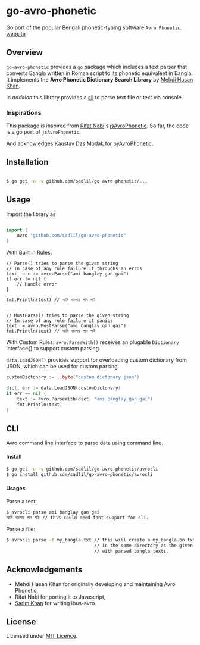 # go-avro-phonetic
Go port of the popular Bengali phonetic-typing software `Avro Phonetic`. 
[website](http://omicronlab.com)


## Overview
`go-avro-phonetic` provides a `go` package which includes a text parser
that converts Bangla written in Roman script to its phonetic
equivalent in Bangla. It implements the **Avro Phonetic Dictionary
Search Library** by [Mehdi Hasan Khan](https://github.com/mugli).

In *addition* this library provides a [cli](#cli) to parse text file or 
text via console.


### Inspirations
This package is inspired from [Rifat Nabi](https://github.com/torifat)'s [jsAvroPhonetic](https://github.com/torifat/jsAvroPhonetic). 
So far, the code is a go port of `jsAvroPhonetic`.

And acknowledges [Kaustav Das Modak](https://github.com/kaustavdm) for [pyAvroPhonetic](https://github.com/kaustavdm/pyAvroPhonetic). 


## Installation

```bash

$ go get -u -v github.com/sadlil/go-avro-phonetic/...

```

## Usage
Import the library as
```go

import (
    avro "github.com/sadlil/go-avro-phonetic"
)
```

With Built in Rules:
```
// Parse() tries to parse the given string
// In case of any rule failure it throughs an erros
text, err := avro.Parse("ami banglay gan gai")
if err != nil {
    // Handle error
}

fmt.Println(test) // আমি বাংলায় গান গাই


// MustParse() tries to parse the given string
// In case of any rule failure it panics
text := avro.MustParse("ami banglay gan gai")
fmt.Println(text) // আমি বাংলায় গান গাই

```

With Custom Rules:
`avro.ParseWith()` receives an plugable `Dictionary` interface{} to support
custom parsing.

`data.LoadJSON()` provides support for overloading custom dictionary from JSON,
which can be used for custom parsing.

```go
customDictonary := []byte("custom dictonary json")

dict, err := data.LoadJSON(customDictonary)
if err == nil {
    text := avro.ParseWith(dict, "ami banglay gan gai")
    fmt.Println(text)
}

```

## CLI
Avro command line interface to parse data using command line.

#### Install

```bash
$ go get -u -v github.com/sadlil/go-avro-phonetic/avrocli
$ go install github.com/sadlil/go-avro-phonetic/avrocli
```

#### Usages
Parse a test:
```bash
$ avrocli parse ami banglay gan gai
আমি বাংলায় গান গাই // this could need font support for cli.
```

Parse a file:
```bash
$ avrocli parse -f my_bangla.txt // this will create a my_bangla.bn.txt file
                                 // in the same directory as the given file
                                 // with parsed bangla texts.
```


## Acknowledgements
 - Mehdi Hasan Khan for originally developing and maintaining Avro Phonetic,
 - Rifat Nabi for porting it to Javascript,
 - [Sarim Khan](https://github.com/sarim) for writing ibus-avro.


## License
Licensed under [MIT Licence](LICENSE).